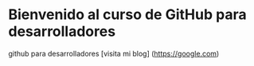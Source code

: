 # Bienvenido al curso de GitHub para desarrolladores
github para desarrolladores
[visita mi blog] (https://google.com)
